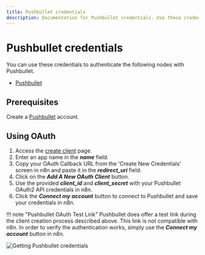 ```yaml
---
title: Pushbullet credentials
description: Documentation for Pushbullet credentials. Use these credentials to authenticate Pushbullet in n8n, a workflow automation platform.
---
```


# Pushbullet credentials

You can use these credentials to authenticate the following nodes with Pushbullet.

- [Pushbullet](/integrations/builtin/app-nodes/n8n-nodes-base.pushbullet/)

## Prerequisites

Create a [Pushbullet](https://www.pushbullet.com/) account.

## Using OAuth

1. Access the [create client](https://www.pushbullet.com/create-client) page.
2. Enter an app name in the ***name*** field.
3. Copy your OAuth Callback URL from the 'Create New Credentials' screen in n8n and paste it in the ***redirect_uri*** field.
4. Click on the ***Add A New OAuth Client*** button.
5. Use the provided ***client_id*** and ***client_secret*** with your Pushbullet OAuth2 API credentials in n8n.
6. Click the ***Connect my account*** button to connect to Pushbullet and save your credentials in n8n.

!!! note "Pushbullet OAuth Test Link"
    Pushbullet does offer a test link during the client creation process described above. This link is not compatible with n8n. In order to verify the authentication works, simply use the ***Connect my account*** button in n8n.


![Getting Pushbullet credentials](/_images/integrations/builtin/credentials/pushbullet/using-oauth.gif)

